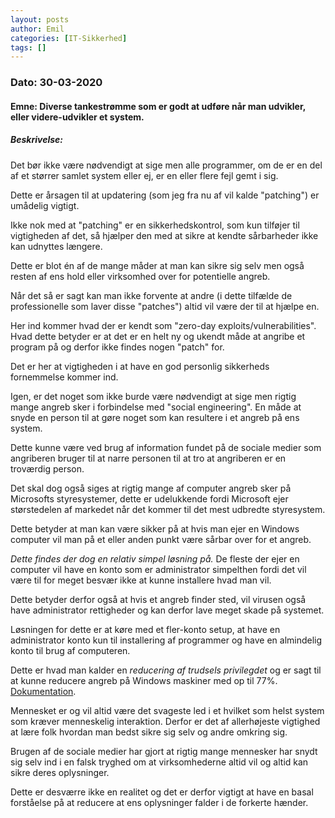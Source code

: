 ```yaml
---
layout: posts
author: Emil
categories: [IT-Sikkerhed]
tags: []
---
```

<h3>Dato: 30-03-2020</h3>

<h4>Emne: Diverse tankestrømme som er godt at udføre når man udvikler, eller videre-udvikler et system.</h4>

<h5>Beskrivelse:</h5>

Det bør ikke være nødvendigt at sige men alle programmer, om de er en del af et størrer samlet system eller ej, er en eller flere fejl gemt i sig.

Dette er årsagen til at updatering (som jeg fra nu af vil kalde "patching") er umådelig vigtigt. 

Ikke nok med at "patching" er en sikkerhedskontrol, som kun tilføjer til vigtigheden af det, så hjælper den med at sikre at kendte sårbarheder ikke kan udnyttes længere.

Dette er blot én af de mange måder at man kan sikre sig selv men også resten af ens hold eller virksomhed over for potentielle angreb.

Når det så er sagt kan man ikke forvente at andre (i dette tilfælde de professionelle som laver disse "patches") altid vil være der til at hjælpe en.

Her ind kommer hvad der er kendt som "zero-day exploits/vulnerabilities". Hvad dette betyder er at det er en helt ny og ukendt måde at angribe et program på og derfor ikke findes nogen "patch" for.

Det er her at vigtigheden i at have en god personlig sikkerheds fornemmelse kommer ind.

Igen, er det noget som ikke burde være nødvendigt at sige men rigtig mange angreb sker i forbindelse med "social engineering". En måde at snyde en person til at gøre noget som kan resultere i et angreb på ens system.

Dette kunne være ved brug af information fundet på de sociale medier som angriberen bruger til at narre personen til at tro at angriberen er en troværdig person.

Det skal dog også siges at rigtig mange af computer angreb sker på Microsofts styresystemer, dette er udelukkende fordi Microsoft ejer størstedelen af markedet når det kommer til det mest udbredte styresystem.

Dette betyder at man kan være sikker på at hvis man ejer en Windows computer vil man på et eller anden punkt være sårbar over for et angreb.

*Dette findes der dog en relativ simpel løsning på.* De fleste der ejer en computer vil have en konto som er administrator simpelthen fordi det vil være til for meget besvær ikke at kunne installere hvad man vil.

Dette betyder derfor også at hvis et angreb finder sted, vil virusen også have administrator rettigheder og kan derfor lave meget skade på systemet.

Løsningen for dette er at køre med et fler-konto setup, at have en administrator konto kun til installering af programmer og have en almindelig konto til brug af computeren.

Dette er hvad man kalder en *reducering af trudsels privilegdet* og er sagt til at kunne reducere angreb på Windows maskiner med op til 77%. 
[Dokumentation](https://www.beyondtrust.com/resources/whitepapers/microsoft-vulnerability-report).

Mennesket er og vil altid være det svageste led i et hvilket som helst system som kræver menneskelig interaktion. Derfor er det af allerhøjeste vigtighed at lære folk hvordan man bedst sikre sig selv og andre omkring sig.

Brugen af de sociale medier har gjort at rigtig mange mennesker har snydt sig selv ind i en falsk tryghed om at virksomhederne altid vil og altid kan sikre deres oplysninger.

Dette er desværre ikke en realitet og det er derfor vigtigt at have en basal forståelse på at reducere at ens oplysninger falder i de forkerte hænder.

